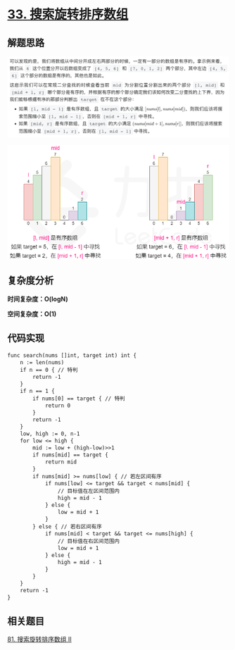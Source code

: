 # [33. 搜索旋转排序数组](https://leetcode-cn.com/problems/search-in-rotated-sorted-array/)

## 解题思路

![319FF4F7-DB47-4DE8-BF46-E0F471448AF0](images/319FF4F7-DB47-4DE8-BF46-E0F471448AF0.png)

![fig1](images/33_fig1.png)

## 复杂度分析

**时间复杂度：O(logN)**

**空间复杂度：O(1)** 

## 代码实现

```golang
func search(nums []int, target int) int {
	n := len(nums)
	if n == 0 { // 特判
		return -1
	}
	if n == 1 {
		if nums[0] == target { // 特判
			return 0
		}
		return -1
	}
	low, high := 0, n-1
	for low <= high {
		mid := low + (high-low)>>1
		if nums[mid] == target {
			return mid
		}
		if nums[mid] >= nums[low] { // 若左区间有序
			if nums[low] <= target && target < nums[mid] {
				// 目标值在左区间范围内
				high = mid - 1
			} else {
				low = mid + 1
			}
		} else { // 若右区间有序
			if nums[mid] < target && target <= nums[high] {
				// 目标值在右区间范围内
				low = mid + 1
			} else {
				high = mid - 1
			}
		}
	}
	return -1
}
```

## 相关题目

[81. 搜索旋转排序数组 II](https://github.com/WTongStudio/LeetCode/blob/master/算法/二分法/81.%20搜索旋转排序数组%20II.md)